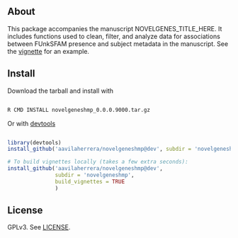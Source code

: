## About

This package accompanies the manuscript NOVELGENES_TITLE_HERE. It includes
functions used to clean, filter, and analyze data for associations between
FUnkSFAM presence and subject metadata in the manuscript. See the
[vignette](./novelgeneshmp/vignettes/example-run.md) for an example.

## Install

Download the tarball and install with

```bash

R CMD INSTALL novelgeneshmp_0.0.0.9000.tar.gz

```

Or with [devtools](https://github.com/hadley/devtools)

```r

library(devtools)
install_github('aavilaherrera/novelgeneshmp@dev', subdir = 'novelgeneshmp')

# To build vignettes locally (takes a few extra seconds):
install_github('aavilaherrera/novelgeneshmp@dev',
               subdir = 'novelgeneshmp',
               build_vignettes = TRUE
               )

```

## License

GPLv3. See [LICENSE](./novelgeneshmp/LICENSE).
